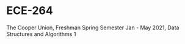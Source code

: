 # ECE-264
The Cooper Union, Freshman Spring Semester
Jan - May 2021, Data Structures and Algorithms 1
